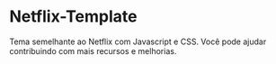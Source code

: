 # Netflix-Template
Tema semelhante ao Netflix com Javascript e CSS. Você pode ajudar contribuindo com mais recursos e melhorias.
